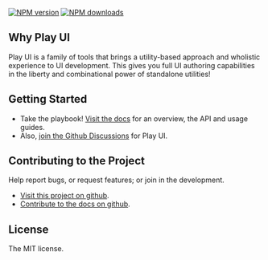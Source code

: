 
<!-- BADGES/ -->

<span class="badge-npmversion"><a href="https://npmjs.org/package/@webqit/playui-js" title="View this project on NPM"><img src="https://img.shields.io/npm/v/@webqit/playui-js.svg" alt="NPM version" /></a></span> <span class="badge-npmdownloads"><a href="https://npmjs.org/package/@webqit/playui-js" title="View this project on NPM"><img src="https://img.shields.io/npm/dm/@webqit/playui-js.svg" alt="NPM downloads" /></a></span>

<!-- /BADGES -->

## Why Play UI

Play UI is a family of tools that brings a utility-based approach and wholistic experience to UI development. This gives you full UI authoring capabilities in the liberty and combinational power of standalone utilities!

## Getting Started

+ Take the playbook! [Visit the docs](docs) for an overview, the API and usage guides.
+ Also, [join the Github Discussions](https://github.com/webqit/play-ui/discussions) for Play UI.

## Contributing to the Project

Help report bugs, or request features; or join in the development.

+ [Visit this project on github](https://github.com/webqit/play-ui).
+ [Contribute to the docs on github](https://github.com/webqit/webqit-tooling.docs/edit/master/play-ui/docs).

## License

The MIT license.
